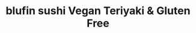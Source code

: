 ---
layout: place
title: "blufin sushi Vegan Teriyaki & Gluten Free"
permalink: /california/fresno/blufin-sushi-vegan-teriyaki-gluten-free.html
stateAbbr: CA
stateName: California
cityName: Fresno
seo:
  name: "blufin sushi Vegan Teriyaki & Gluten Free"
  type: Restaurant
  links: http://www.blufinsushifresno.com/
description: "blufin sushi Vegan Teriyaki & Gluten Free serves delicious sushi in Fresno, California. Try fresh Japanese dishes for a great dining experience. Available for takeout, delivery, lunch, and dinner."
place_id: ChIJ9wv3r1NdlIARpMQRXTwvrSk
photos:
  - name: >-
      places/ChIJ9wv3r1NdlIARpMQRXTwvrSk/photos/AeeoHcKX_U0Gnk9ME1w7OmzxucN9zpIE8Qilwcf3HfLlO5ApOP8Yr3Bw92NDlcZBHHY_eSi5FnkH7ngki6pqyT8xXSKqr34lq_mUqFsw7JPMXSVu3kqHLG62rl-GrC9jgvM4tYYZeUgjD0wMUDmeay1i4PMDz0ooC8mqqYMVYJGYTfywzmpJM_Eo9iN1LDaujhJLWDKy1qZ5ormk2ZHnIkDdDw5lzDgJqc3duNZV2aNMBjIMcWrPrvV3sbACPoxM7QZwJsT-B2dSW_cwY2IKnmKcd6ByLGIGO3-JzB-zjYbRpoOfugJHCdkSLyY0V8U0Slk7GtLP2xMWFqZ31UJwowFFXs37KMU5tbd3zmaj8-4YDmIiy_yBeodNk_oMYX8AQVL7j_0pIBS-GRtJGkPYkYbllRbCPKRilVG6FpOcKgKUBPM49wD0
    widthPx: 4032
    heightPx: 3024
    authorAttributions:
      - displayName: NARDIP SINGH
        uri: https://maps.google.com/maps/contrib/116026864475470923672
        photoUri: >-
          https://lh3.googleusercontent.com/a-/ALV-UjWQJZzPSMPXpPsX8bm021kxOS-vFYcMjfTRg8DH_ntsgqwwGdPlrQ=s100-p-k-no-mo
    flagContentUri: >-
      https://www.google.com/local/imagery/report/?cb_client=maps_api_places.places_api&image_key=!1e10!2sCIHM0ogKEICAgICh38XmlwE&hl=en-US
    googleMapsUri: >-
      https://www.google.com/maps/place//data=!3m4!1e2!3m2!1sCIHM0ogKEICAgICh38XmlwE!2e10!4m2!3m1!1s0x80945d53aff70bf7:0x29ad2f3c5d11c4a4
  - name: >-
      places/ChIJ9wv3r1NdlIARpMQRXTwvrSk/photos/AeeoHcJ7i2iZHWS4LezTh7VPA6qCFroPQMLSzE4G_3sPba1DEd3SLMC-TcZt8o3GGwBnkb8di20E8Ly5oNWV-obV1J97MJhFji27jvtd_SmwhmAlt7qrS0Edl5CkR34n8c1bGfHp5u4K44DRInkxKa7NCK8Ve0d9pwW0_LOxHgB2Vgls69hMx80sd7S1qgb9P-xc90YSdyE2yXl5iYUAS5muyhEVUmpZODKYllx5u73EKr7FM3xKtQW0NJR3aXNJg5fp6Epaffj1iO4HW7TaHh77CpxAUPVkzINp7IiLVi2mB3sShw
    widthPx: 3024
    heightPx: 1702
    authorAttributions:
      - displayName: blufin sushi Vegan Teriyaki & Gluten Free
        uri: https://maps.google.com/maps/contrib/103850025379154938673
        photoUri: >-
          https://lh3.googleusercontent.com/a-/ALV-UjW7hZwv967pyUXpYl1_RWe4xKxsTEQr087S3P1cSz5Z2cc4ajc=s100-p-k-no-mo
    flagContentUri: >-
      https://www.google.com/local/imagery/report/?cb_client=maps_api_places.places_api&image_key=!1e10!2sAF1QipNKuv-ucVeOhqOCgG5th7PFi_NV74IWQuATSOoy&hl=en-US
    googleMapsUri: >-
      https://www.google.com/maps/place//data=!3m4!1e2!3m2!1sAF1QipNKuv-ucVeOhqOCgG5th7PFi_NV74IWQuATSOoy!2e10!4m2!3m1!1s0x80945d53aff70bf7:0x29ad2f3c5d11c4a4
  - name: >-
      places/ChIJ9wv3r1NdlIARpMQRXTwvrSk/photos/AeeoHcKRixhioUYQDpv0tR8HddhJtZ3aGuB7Dh1URql5y2burKqLzMyI7_GJTMZNJN98m4at_7k1k9xmDMjVFgiowrreg9Iou3yBR5-MCBDCcuvFmkQGfhcdbm25Jl0ueinGLEjcOvAkAy66_mNZqBUjbBo4pBtTe0Qnjbyzm90AsS4aDvuaPFGQEpgA5MZT4Rp40TPs3fU479oXiZdysMRx2OuNyFkx3u--n1XroDpYHH6NbBbn5yS1OxyB2J23a-iJgmllYDME9FMrZd8HRTKF7w_fXOEA3VsfXVZ9bGk33hw-KGBrMkfCkc70Bf9vwEfZyTJxsMy3g3v8otxcWVhSF98e92Rjk5ZFre0SmsB6Q4zOjHz6QaGSH_6xFdVMMxouQMdiXxpex8KeFjdmuA-t15e7TL14FSwrvqSbll4zs2Zc6A
    widthPx: 3024
    heightPx: 4032
    authorAttributions:
      - displayName: Anonymous User
        uri: https://maps.google.com/maps/contrib/101633800860117440016
        photoUri: >-
          https://lh3.googleusercontent.com/a/ACg8ocIuDp-wXBKx1kM1HbCwd0MhSj6aI7krxVR3Ok3UjhfZYx9scjw=s100-p-k-no-mo
    flagContentUri: >-
      https://www.google.com/local/imagery/report/?cb_client=maps_api_places.places_api&image_key=!1e10!2sCIHM0ogKEICAgIDLmbzDJw&hl=en-US
    googleMapsUri: >-
      https://www.google.com/maps/place//data=!3m4!1e2!3m2!1sCIHM0ogKEICAgIDLmbzDJw!2e10!4m2!3m1!1s0x80945d53aff70bf7:0x29ad2f3c5d11c4a4
  - name: >-
      places/ChIJ9wv3r1NdlIARpMQRXTwvrSk/photos/AeeoHcJmOxISTJAKpt8wFm6XTR9iwrRRjgnmSSev02trg-JaB-oW78u5qQK2e-arPbGzlmLiDMKK7Zoz7lftcS7RAuGOwnY_qXO_rQ9MWceuCC8V2uLSSHKIbyNcZDXm5RHfFL8iLyZmSOsTsSmXHBA1ZXh5bNRR68zStSAZJMjjuRZKlEhxAs67qhK7CsOGyPzoIbWNGVUQfONVNuzpyGFPIVWFDEkHmbOxicXXPtjyi_CwwR6dff7Ptu9AUsOk-ibNTDWe_7B-ZDRemyQikg1fw0IL18a2FlQ-VVlM7F1Uzv2kpVfw-3EJVyadrqEa6iPN5UIeGGKZou732O_-P_2HcfVIslME26lTQUEd4taTE9agIVY2l_J5hF6x3llvkfalsiDRA9sADhHZVTLo0ans0Xg2QTYBavr-WgeHqyTyJvhNr2p5
    widthPx: 4032
    heightPx: 3024
    authorAttributions:
      - displayName: Herzog
        uri: https://maps.google.com/maps/contrib/109063931741525425742
        photoUri: >-
          https://lh3.googleusercontent.com/a-/ALV-UjUs2wXa06cvPk4g0h_eb7YYgfc6L-0QBxS45odtH383nyUVY_js=s100-p-k-no-mo
    flagContentUri: >-
      https://www.google.com/local/imagery/report/?cb_client=maps_api_places.places_api&image_key=!1e10!2sCIHM0ogKEICAgMDg6b7c3AE&hl=en-US
    googleMapsUri: >-
      https://www.google.com/maps/place//data=!3m4!1e2!3m2!1sCIHM0ogKEICAgMDg6b7c3AE!2e10!4m2!3m1!1s0x80945d53aff70bf7:0x29ad2f3c5d11c4a4
  - name: >-
      places/ChIJ9wv3r1NdlIARpMQRXTwvrSk/photos/AeeoHcKeNcb25Q5P2qs-_fl_JAo-xLdeONWXSvJOXcRPqvKF9WKM0IvLaW6cWAIi6tkNOUpceUOHeQi3gZEV4wWztbNro6I9lBhbVjnVTwJWPUlYF5qPdoAVAbtissoCYr0xEv5Zz5H4Dhp6qJB6uFOmH-pbHnZgHMIGdjpOx0-1IL8wO7lzKlFFgseLyAvqmNdMt3ngac3iZVjA3DIPQqtz68YyhQLtPmf2VGr_A_96yMhA3gCW6tHE_zRzE9PRfRpEMHEmbtnry-oSTAfPGsQQeYBUdgcqKMER-rfj24pbSDm5CbzE7GZp2VZX7e0UfHvPJtqffVO5ZPoT77CtFhCFxEwfTrjySnESdKoJXvZBpxSCcU_JvPZJk1aKyAgWFNXxmtvUMjc-wkY-txSA6UAwMgmEeeJyl-skNn7IUnwLxzFHBHc
    widthPx: 3024
    heightPx: 4032
    authorAttributions:
      - displayName: Brooklynn Wetmore
        uri: https://maps.google.com/maps/contrib/115352776105872226368
        photoUri: >-
          https://lh3.googleusercontent.com/a/ACg8ocJ3Zjl1kgmVCt-hfDHuMY0fNGvLJCUU1TteO3MqHp0CmCCE39CW=s100-p-k-no-mo
    flagContentUri: >-
      https://www.google.com/local/imagery/report/?cb_client=maps_api_places.places_api&image_key=!1e10!2sCIHM0ogKEICAgID9zruAiAE&hl=en-US
    googleMapsUri: >-
      https://www.google.com/maps/place//data=!3m4!1e2!3m2!1sCIHM0ogKEICAgID9zruAiAE!2e10!4m2!3m1!1s0x80945d53aff70bf7:0x29ad2f3c5d11c4a4
  - name: >-
      places/ChIJ9wv3r1NdlIARpMQRXTwvrSk/photos/AeeoHcIDmDvRW3mVzBFOEkJugNcquOTITNloD24BgqnnHxBanv9YaAO0tTk_oCzvx6IIvrlmX69UXSg1BpNtVZTXRL-ptxvPZx_R-rA-Gj_eIFsiMtGnjiLJjB_xVtp0jD0zwAv93P9ckIzjBef3lQzajDXj2g-Q53zI3tQsnCwcOrM6OpWs5H8On8hp7EqZXKGLMXjYZgLzmXEjztieN6vyXnvazWVH9_Nb3T56TgS0d6tc2NxwUyaKMk6rD4rIXq4X89UYRRu_yH9rpDpPRpi0HL_G6Iw68KV1dJAZ5BTvIOTFMwGzQt2MpPg5dIa9Awzbr9i1Qmq10CCc7s9oeeUfvexIhAoVfe5VxJC4ksGMk05SuOy0XVDospfBvI2QYIVy8hW4CdLPnzsrcf5RK7EpVTj4V0Ac7klMbzjcBqXOARMHZjM
    widthPx: 3024
    heightPx: 4032
    authorAttributions:
      - displayName: Brooklynn Wetmore
        uri: https://maps.google.com/maps/contrib/115352776105872226368
        photoUri: >-
          https://lh3.googleusercontent.com/a/ACg8ocJ3Zjl1kgmVCt-hfDHuMY0fNGvLJCUU1TteO3MqHp0CmCCE39CW=s100-p-k-no-mo
    flagContentUri: >-
      https://www.google.com/local/imagery/report/?cb_client=maps_api_places.places_api&image_key=!1e10!2sCIHM0ogKEICAgID9zruA8AE&hl=en-US
    googleMapsUri: >-
      https://www.google.com/maps/place//data=!3m4!1e2!3m2!1sCIHM0ogKEICAgID9zruA8AE!2e10!4m2!3m1!1s0x80945d53aff70bf7:0x29ad2f3c5d11c4a4
  - name: >-
      places/ChIJ9wv3r1NdlIARpMQRXTwvrSk/photos/AeeoHcLrVlIa-C-Z14znQ7k13F3fNkLbMoLClDp2Z4nSxorZBgZ8yiDRYqPL3-PrfgZIsA67CUNXogg4BXsw9GGAbCjpTF1IZWAMj0kMLlTlxQFue5N0EO3imRxEaXZFQ1oKWVDY6rxnhUsPSHKKxHjFrFp3OTXdI38y-iuNej8FkUAsyAGyUjMx8YyUGEvlST9fB0Qfo6xeVNGPFJ_CNyOb4zaQlkN2rbFkXwEPjxyXHZhFQWwFOd0OCHC3ztRiyr-ao012z4EkgpR3lH7-tLbfUr80N3_D0pV_eGsUCPmUI1gImnSF0X8YaJPJGM_AhnTjatM5sC-5Ac9IOi3bzKGCf2GwX4wwdyL79bH-FgFG6K2MmtvkaFi_zDMrbe2v9rHPrVgZ3qXQa5TqX9up8y4EpO-6LvYPcwcOCFH4BBuYqbJAZHr9
    widthPx: 4032
    heightPx: 3024
    authorAttributions:
      - displayName: Lourdes Valenzuela
        uri: https://maps.google.com/maps/contrib/110239197215969064561
        photoUri: >-
          https://lh3.googleusercontent.com/a-/ALV-UjWZ1YgCr1ig-YaXMx7tGcDhK2GJ-ey-9z9pVCjVpUI5WVeKJvrU=s100-p-k-no-mo
    flagContentUri: >-
      https://www.google.com/local/imagery/report/?cb_client=maps_api_places.places_api&image_key=!1e10!2sCIHM0ogKEICAgIDkxLXA1AE&hl=en-US
    googleMapsUri: >-
      https://www.google.com/maps/place//data=!3m4!1e2!3m2!1sCIHM0ogKEICAgIDkxLXA1AE!2e10!4m2!3m1!1s0x80945d53aff70bf7:0x29ad2f3c5d11c4a4
  - name: >-
      places/ChIJ9wv3r1NdlIARpMQRXTwvrSk/photos/AeeoHcI9oGKQOnxPoY-tbfoGUih-BSd3F4wkT8TfHVuIRUMv3uXBbJvNQaNVWbpbsLJM3GGyj6OiEvaHbFH42_BOM4nlnAc6-4E4OhLRNrML9KcLQXHSNm7ZakCKRcV4J7hxun_LUEIAyHv0Oj_Oir_p7aR4coxDQx3xT7cLyraqOx_yXOdP0MqWD9QDuduLy8b1Kpt_f3TfpgU2QiuM0PT0dc6MgySK9I2lgZ3tX7-tGMwtXIU3pASQ8ZFTJlEiDinkLMLAx3jPut4KqqRhZq2RMOz_U8H6nZ1tY3jRAwoSoDJABSWUdlGk8sgwirtXRCM0ICcCnCmPpeZsepjlpglxeOvL_TPzgMdH4RviWneT2-i_ALh4anAUgGpgLSekhZtqX5WgXJp7sO0MC_INKVjjCbOvxX4Q4u6gmaHT0ieRCUOFUtb1
    widthPx: 4000
    heightPx: 3000
    authorAttributions:
      - displayName: Racquel Moore
        uri: https://maps.google.com/maps/contrib/117929686727844673463
        photoUri: >-
          https://lh3.googleusercontent.com/a-/ALV-UjVFEWQjSIymt3_R8dQaP-Qpthz5i3RH4s-mUTmjaAWVs2z3JrEH=s100-p-k-no-mo
    flagContentUri: >-
      https://www.google.com/local/imagery/report/?cb_client=maps_api_places.places_api&image_key=!1e10!2sCIHM0ogKEICAgMDQk6OAuwE&hl=en-US
    googleMapsUri: >-
      https://www.google.com/maps/place//data=!3m4!1e2!3m2!1sCIHM0ogKEICAgMDQk6OAuwE!2e10!4m2!3m1!1s0x80945d53aff70bf7:0x29ad2f3c5d11c4a4
  - name: >-
      places/ChIJ9wv3r1NdlIARpMQRXTwvrSk/photos/AeeoHcIUSH8dsVH64kouO351SVTiraAp8C_RkavkUsOgBnLWgFxyRgKsIqkDezu1KszqUfzJXDPJwL50P4GG3MR5iEWwSwsxTKKEMS6Bk5SNA6KIHkt7lZbDjt-nFsQb0yg1BZT6RmX7CJP_7V67KAMIerYM2B7Ga-XTcMYBMzukK1f1R00VjLZZ8E0NErpz2GU2xkfojwQ_zXCfg8cXaWHpQCsyG0fMBxXAfABpAmWGBr1gPdOEYumzUqW0lF--fsruXy6maKjOuXQyFLuzZQJ3iSJYEoltOlFevLcWHJtl06udISYwThsjhEaaPRSoVLhf6Yhn4vowcdpahoFxddbERiTbc9XOXNrIqDGU9rQqbQRTnF03uePJhZnzgSKw2-gXCO-xlmqZ8iDbhk8thTSpyPgNgzUUbYsH6cmz-antbzssJAA
    widthPx: 4032
    heightPx: 3024
    authorAttributions:
      - displayName: A P
        uri: https://maps.google.com/maps/contrib/106679766514196592874
        photoUri: >-
          https://lh3.googleusercontent.com/a/ACg8ocLifhAd9gmiVKEvot8LkZJdYkJ45PFue2Pw24x0pbrcCbIZ0w=s100-p-k-no-mo
    flagContentUri: >-
      https://www.google.com/local/imagery/report/?cb_client=maps_api_places.places_api&image_key=!1e10!2sCIHM0ogKEICAgIC76fe14QE&hl=en-US
    googleMapsUri: >-
      https://www.google.com/maps/place//data=!3m4!1e2!3m2!1sCIHM0ogKEICAgIC76fe14QE!2e10!4m2!3m1!1s0x80945d53aff70bf7:0x29ad2f3c5d11c4a4
  - name: >-
      places/ChIJ9wv3r1NdlIARpMQRXTwvrSk/photos/AeeoHcKknsDY7Ce62JuF-suzvuUTFAawfi1k5Oqrc3jFSKHLoO1f2BaBaePWTErSyawdNFH3RVknnII2OlmAcG-FGdsz7EL1m2SML79LdJAffzO5kZDUsuNtAdsMe7GyDHsbQdxdkgBaR1jo3xG0Hj_5RtO_y3aLPUPQmy1xgUlR3GVW0iAhIw0PhgyUeT_5KBZE-RDufz5vWufW7o3xMOowo1fF7sB9H_8sMKbXfiUcz689pgHUWAlFL0jum7-W_vbSwYp6hAItkfxBWmefRBkgsYytpSMokKAANeXVNmGoOS3gH5TWQFuuseGtrSsqaM7mhXHN4mK76EtxgN7s4Co2QFP8SpM_w5A9h-NftiMFbMgxwzIH8JX12_ybUK84Vqi4Ftm2D5RrptQrf1_lyeArEe9a8y3OkS9Q0A1Ly753NTTPQDSZ
    widthPx: 4000
    heightPx: 3000
    authorAttributions:
      - displayName: Kyle Lowman
        uri: https://maps.google.com/maps/contrib/118173668664573637767
        photoUri: >-
          https://lh3.googleusercontent.com/a-/ALV-UjXuQTWL_GT1NnLqpFK8ZPEiB2THbE7UecjIiYMKvIeEGyYpT-qw=s100-p-k-no-mo
    flagContentUri: >-
      https://www.google.com/local/imagery/report/?cb_client=maps_api_places.places_api&image_key=!1e10!2sCIHM0ogKEICAgID91PLW8AE&hl=en-US
    googleMapsUri: >-
      https://www.google.com/maps/place//data=!3m4!1e2!3m2!1sCIHM0ogKEICAgID91PLW8AE!2e10!4m2!3m1!1s0x80945d53aff70bf7:0x29ad2f3c5d11c4a4
address: 7033 N Cedar Ave, Fresno, CA 93720, USA
street: 7033 N Cedar Ave
city: Fresno
state: CA
zip: '93720'
country: USA
neighborhood: null
latitude: '36.837841'
longitude: '-119.756447'
accessibility_options:
  wheelchairAccessibleParking: true
  wheelchairAccessibleEntrance: true
  wheelchairAccessibleRestroom: true
  wheelchairAccessibleSeating: true
business_status: OPERATIONAL
name: blufin sushi Vegan Teriyaki & Gluten Free
google_maps_links:
  directionsUri: >-
    https://www.google.com/maps/dir//''/data=!4m7!4m6!1m1!4e2!1m2!1m1!1s0x80945d53aff70bf7:0x29ad2f3c5d11c4a4!3e0
  placeUri: https://maps.google.com/?cid=3003108462831977636
  writeAReviewUri: >-
    https://www.google.com/maps/place//data=!4m3!3m2!1s0x80945d53aff70bf7:0x29ad2f3c5d11c4a4!12e1
  reviewsUri: >-
    https://www.google.com/maps/place//data=!4m4!3m3!1s0x80945d53aff70bf7:0x29ad2f3c5d11c4a4!9m1!1b1
  photosUri: >-
    https://www.google.com/maps/place//data=!4m3!3m2!1s0x80945d53aff70bf7:0x29ad2f3c5d11c4a4!10e5
primary_type: Sushi Restaurant
opening_hours:
  regular: null
  current: null
secondary_opening_hours:
  regular:
    weekdayDescriptions: null
    type: null
  current:
    weekdayDescriptions: null
    type: null
phone: (559) 412-4919
price_level: PRICE_LEVEL_MODERATE
price_range: null
rating: '4.2'
rating_count: 0
website: http://www.blufinsushifresno.com/
reviews:
  - name: >-
      places/ChIJ9wv3r1NdlIARpMQRXTwvrSk/reviews/ChdDSUhNMG9nS0VJQ0FnTURnNmQ2ZC1nRRAB
    relativePublishTimeDescription: a month ago
    rating: 5
    text:
      text: >-
        Excellent creative sushi rolls and quality nagiri, close to Saint Agnes
        Hospital. Ramen and signature fried rice were also yummy. Relaxing,
        clean atmosphere.
      languageCode: en
    originalText:
      text: >-
        Excellent creative sushi rolls and quality nagiri, close to Saint Agnes
        Hospital. Ramen and signature fried rice were also yummy. Relaxing,
        clean atmosphere.
      languageCode: en
    authorAttribution:
      displayName: Herzog
      uri: https://www.google.com/maps/contrib/109063931741525425742/reviews
      photoUri: >-
        https://lh3.googleusercontent.com/a-/ALV-UjUs2wXa06cvPk4g0h_eb7YYgfc6L-0QBxS45odtH383nyUVY_js=s128-c0x00000000-cc-rp-mo-ba4
    publishTime: '2025-02-25T20:26:54.132522Z'
    flagContentUri: >-
      https://www.google.com/local/review/rap/report?postId=ChdDSUhNMG9nS0VJQ0FnTURnNmQ2ZC1nRRAB&d=17924085&t=1
    googleMapsUri: >-
      https://www.google.com/maps/reviews/data=!4m6!14m5!1m4!2m3!1sChdDSUhNMG9nS0VJQ0FnTURnNmQ2ZC1nRRAB!2m1!1s0x80945d53aff70bf7:0x29ad2f3c5d11c4a4
  - name: >-
      places/ChIJ9wv3r1NdlIARpMQRXTwvrSk/reviews/ChdDSUhNMG9nS0VJQ0FnTURRazhQUnBRRRAB
    relativePublishTimeDescription: a month ago
    rating: 5
    text:
      text: >-
        They have such amazing food and amazing customer service! My go to roll
        is the red dragon roll and it never disappoints! We always call ahead so
        it's ready to pick up when we get there. It's delicious every time and
        we have never had a problem in any way. Staff is always friendly and
        welcoming.
      languageCode: en
    originalText:
      text: >-
        They have such amazing food and amazing customer service! My go to roll
        is the red dragon roll and it never disappoints! We always call ahead so
        it's ready to pick up when we get there. It's delicious every time and
        we have never had a problem in any way. Staff is always friendly and
        welcoming.
      languageCode: en
    authorAttribution:
      displayName: Racquel Moore
      uri: https://www.google.com/maps/contrib/117929686727844673463/reviews
      photoUri: >-
        https://lh3.googleusercontent.com/a-/ALV-UjVFEWQjSIymt3_R8dQaP-Qpthz5i3RH4s-mUTmjaAWVs2z3JrEH=s128-c0x00000000-cc-rp-mo
    publishTime: '2025-03-13T22:41:26.010261Z'
    flagContentUri: >-
      https://www.google.com/local/review/rap/report?postId=ChdDSUhNMG9nS0VJQ0FnTURRazhQUnBRRRAB&d=17924085&t=1
    googleMapsUri: >-
      https://www.google.com/maps/reviews/data=!4m6!14m5!1m4!2m3!1sChdDSUhNMG9nS0VJQ0FnTURRazhQUnBRRRAB!2m1!1s0x80945d53aff70bf7:0x29ad2f3c5d11c4a4
  - name: >-
      places/ChIJ9wv3r1NdlIARpMQRXTwvrSk/reviews/ChdDSUhNMG9nS0VJQ0FnSURkdTl1LTF3RRAB
    relativePublishTimeDescription: a year ago
    rating: 5
    text:
      text: >-
        If you want some GOOD local sushi, go to Blufin! Such wonderful service
        and experience! My husband and I were out having a pampering day and we
        wanted to eat good fresh, food to end the day. Boy are we happy we came
        here! Jospeh was so awesome, he gave us complimentary plum sake
        shots(which was delicious), recommended and created great dishes for us
        besides what we already ordered. The quality of the fish was spot on.
        They also serve other dishes other than sushi which we also recommend!
        We will be coming back and telling our friends/coworkers/family about
        this amazing place!
      languageCode: en
    originalText:
      text: >-
        If you want some GOOD local sushi, go to Blufin! Such wonderful service
        and experience! My husband and I were out having a pampering day and we
        wanted to eat good fresh, food to end the day. Boy are we happy we came
        here! Jospeh was so awesome, he gave us complimentary plum sake
        shots(which was delicious), recommended and created great dishes for us
        besides what we already ordered. The quality of the fish was spot on.
        They also serve other dishes other than sushi which we also recommend!
        We will be coming back and telling our friends/coworkers/family about
        this amazing place!
      languageCode: en
    authorAttribution:
      displayName: Lindsay Whisenhunt
      uri: https://www.google.com/maps/contrib/103384694612668623977/reviews
      photoUri: >-
        https://lh3.googleusercontent.com/a-/ALV-UjUU2sk4KeSyWIBOG4oLPiksjbs5dzUN8CA3KpYoGfWy6YEdlS-3jQ=s128-c0x00000000-cc-rp-mo
    publishTime: '2024-02-27T18:52:08.196241Z'
    flagContentUri: >-
      https://www.google.com/local/review/rap/report?postId=ChdDSUhNMG9nS0VJQ0FnSURkdTl1LTF3RRAB&d=17924085&t=1
    googleMapsUri: >-
      https://www.google.com/maps/reviews/data=!4m6!14m5!1m4!2m3!1sChdDSUhNMG9nS0VJQ0FnSURkdTl1LTF3RRAB!2m1!1s0x80945d53aff70bf7:0x29ad2f3c5d11c4a4
  - name: >-
      places/ChIJ9wv3r1NdlIARpMQRXTwvrSk/reviews/ChZDSUhNMG9nS0VJQ0FnSUM3NmZlMVFREAE
    relativePublishTimeDescription: 7 months ago
    rating: 5
    text:
      text: >-
        Nice place with a lot of vegan options. Tried few dishes, Ramen,
        appetizers, and entrees. Everything was delicious. The cook and the
        staff were really friendly and attentive. The food presentation was
        really good.
      languageCode: en
    originalText:
      text: >-
        Nice place with a lot of vegan options. Tried few dishes, Ramen,
        appetizers, and entrees. Everything was delicious. The cook and the
        staff were really friendly and attentive. The food presentation was
        really good.
      languageCode: en
    authorAttribution:
      displayName: A P
      uri: https://www.google.com/maps/contrib/106679766514196592874/reviews
      photoUri: >-
        https://lh3.googleusercontent.com/a/ACg8ocLifhAd9gmiVKEvot8LkZJdYkJ45PFue2Pw24x0pbrcCbIZ0w=s128-c0x00000000-cc-rp-mo-ba3
    publishTime: '2024-08-16T23:44:34.775173Z'
    flagContentUri: >-
      https://www.google.com/local/review/rap/report?postId=ChZDSUhNMG9nS0VJQ0FnSUM3NmZlMVFREAE&d=17924085&t=1
    googleMapsUri: >-
      https://www.google.com/maps/reviews/data=!4m6!14m5!1m4!2m3!1sChZDSUhNMG9nS0VJQ0FnSUM3NmZlMVFREAE!2m1!1s0x80945d53aff70bf7:0x29ad2f3c5d11c4a4
  - name: >-
      places/ChIJ9wv3r1NdlIARpMQRXTwvrSk/reviews/ChdDSUhNMG9nS0VJQ0FnSURMbWJ6RGh3RRAB
    relativePublishTimeDescription: 9 months ago
    rating: 5
    text:
      text: >-
        MUST TRY for vegans!!! Drove through Fresno on the way back from
        Yosemite and stopped here for lunch. The server was so incredibly kind,
        and I felt so blessed to have an entire vegan menu to select from! They
        really care about the customer experience as well.
      languageCode: en
    originalText:
      text: >-
        MUST TRY for vegans!!! Drove through Fresno on the way back from
        Yosemite and stopped here for lunch. The server was so incredibly kind,
        and I felt so blessed to have an entire vegan menu to select from! They
        really care about the customer experience as well.
      languageCode: en
    authorAttribution:
      displayName: Anonymous User
      uri: https://www.google.com/maps/contrib/101633800860117440016/reviews
      photoUri: >-
        https://lh3.googleusercontent.com/a/ACg8ocIuDp-wXBKx1kM1HbCwd0MhSj6aI7krxVR3Ok3UjhfZYx9scjw=s128-c0x00000000-cc-rp-mo
    publishTime: '2024-06-28T20:46:14.155217Z'
    flagContentUri: >-
      https://www.google.com/local/review/rap/report?postId=ChdDSUhNMG9nS0VJQ0FnSURMbWJ6RGh3RRAB&d=17924085&t=1
    googleMapsUri: >-
      https://www.google.com/maps/reviews/data=!4m6!14m5!1m4!2m3!1sChdDSUhNMG9nS0VJQ0FnSURMbWJ6RGh3RRAB!2m1!1s0x80945d53aff70bf7:0x29ad2f3c5d11c4a4
parking_options:
  freeParkingLot: true
  freeStreetParking: true
payment_options:
  acceptsCreditCards: true
  acceptsDebitCards: true
  acceptsCashOnly: false
  acceptsNfc: true
allow_dogs: null
curbside_pickup: true
delivery: true
dine_in: true
good_for_children: true
good_for_groups: true
good_for_sports: null
live_music: false
menu_for_children: true
outdoor_seating: true
reservable: true
restroom: true
serves_beer: true
serves_breakfast: false
serves_brunch: false
serves_cocktails: true
serves_coffee: false
serves_dinner: true
serves_dessert: true
serves_lunch: true
serves_vegetarian_food: true
serves_wine: true
takeout: true
update_category: essentials
summary: null

---